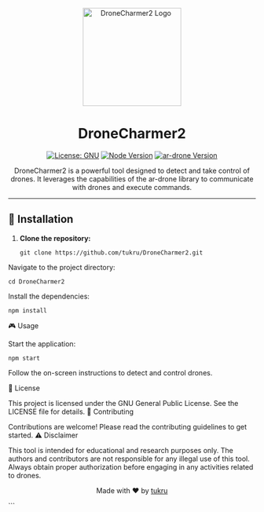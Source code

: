 <p align="center">
  <img src="https://weplaywithfirehere.files.wordpress.com/2023/08/img_7076.jpg" alt="DroneCharmer2 Logo" width="200"/>
</p>

<h1 align="center">DroneCharmer2</h1>

<p align="center">
  <a href="https://www.gnu.org/licenses/"><img src="https://img.shields.io/badge/License-GNU-yellow.svg" alt="License: GNU"></a>
  <a href="https://nodejs.org/"><img src="https://img.shields.io/badge/node-%3E%3D%2010.0.0-brightgreen" alt="Node Version"></a>
  <a href="https://github.com/felixge/node-ar-drone"><img src="https://img.shields.io/badge/ar--drone-0.0.3-blue" alt="ar-drone Version"></a>
</p>

<p align="center">
  DroneCharmer2 is a powerful tool designed to detect and take control of drones. It leverages the capabilities of the ar-drone library to communicate with drones and execute commands.
</p>

---

## 🚀 Installation

1. **Clone the repository:**



   ```
   git clone https://github.com/tukru/DroneCharmer2.git

  Navigate to the project directory:

    cd DroneCharmer2

Install the dependencies:

    npm install

🎮 Usage

 Start the application:

    npm start
    
Follow the on-screen instructions to detect and control drones.

📜 License

This project is licensed under the GNU General Public License. See the LICENSE file for details.
🤝 Contributing

Contributions are welcome! Please read the contributing guidelines to get started.
⚠️ Disclaimer

This tool is intended for educational and research purposes only. The authors and contributors are not responsible for any illegal use of this tool. Always obtain proper authorization before engaging in any activities related to drones.
<p align="center">
  Made with ❤️ by <a href="https://github.com/tukru">tukru</a>
</p>
```
